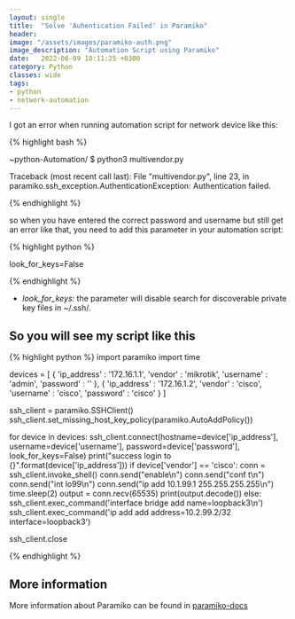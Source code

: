 ```yaml
---
layout: single
title:  "Solve 'Auhentication Failed' in Paramiko"
header:
image: "/assets/images/paramiko-auth.png"
image_description: "Automation Script using Paramiko"
date:   2022-06-09 18:11:25 +0300
category: Python
classes: wide
tags:  
- python
- network-automation
---
```


I got an error when running automation script for network device like this:

{% highlight bash %}

~python-Automation/ $ python3 multivendor.py 

Traceback (most recent call last):
  File "multivendor.py", line 23, in <module>
paramiko.ssh_exception.AuthenticationException: Authentication failed.
  
{% endhighlight %}

so when you have entered the correct password and username but still get an error like that, you need to add this parameter in your automation script:

{% highlight python %}
  
look_for_keys=False
  
{% endhighlight %}

* *look_for_keys:* the parameter will disable search for discoverable private key files in ~/.ssh/.

So you will see my script like this
-----------------------------------
  
{% highlight python %}
import paramiko
import time

devices = [
    {
        'ip_address' : '172.16.1.1',
        'vendor' : 'mikrotik',
        'username' : 'admin',
        'password' : ''
    },
    {
        'ip_address' : '172.16.1.2',
        'vendor' : 'cisco',
        'username' : 'cisco',
        'password' : 'cisco'
    }
]

ssh_client = paramiko.SSHClient()
ssh_client.set_missing_host_key_policy(paramiko.AutoAddPolicy())

for device in devices:
    ssh_client.connect(hostname=device['ip_address'],
                                username=device['username'],
                                password=device['password'],
                                look_for_keys=False)
    print("success login to {}".format(device['ip_address']))
    if device['vendor'] == 'cisco':
        conn = ssh_client.invoke_shell()
        conn.send("enable\n")
        conn.send("conf t\n")
        conn.send("int lo99\n")
        conn.send("ip add 10.1.99.1 255.255.255.255\n")
        time.sleep(2)
        output = conn.recv(65535)
        print(output.decode())
    else:
        ssh_client.exec_command('interface bridge add name=loopback3\n')
        ssh_client.exec_command('ip add add address=10.2.99.2/32 interface=loopback3')

ssh_client.close
  
{% endhighlight %}


  
More information 
-----------------------------------

More information about Paramiko can be found in [paramiko-docs](https://docs.paramiko.org/en/stable/api/client.html)
